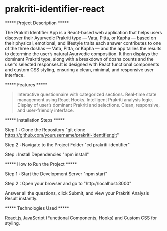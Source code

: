 # prakriti-identifier-react

***** Project Description *****

The Prakriti Identifier App is a React-based web application that helps users discover their Ayurvedic Prakriti type — Vata, Pitta, or Kapha — based on their physical, emotional, and lifestyle traits.each answer contributes to one of the three doshas — Vata, Pitta, or Kapha — and the app tallies the results to determine the user’s natural Ayurvedic composition. It then displays the dominant Prakriti type, along with a breakdown of dosha counts and the user’s selected responses.It is designed with React functional components and custom CSS styling, ensuring a clean, minimal, and responsive user interface.

***** Features *****

> Interactive questionnaire with categorized sections.
> Real-time state management using React Hooks.
> Intelligent Prakriti analysis logic.
> Display of user’s dominant Prakriti and selections.
> Clean, responsive, and user-friendly interface.

***** Installation Steps *****

Step 1 : Clone the Repository
         "git clone https://github.com/yourusername/prakriti-identifier.git"

Step 2 : Navigate to the Project Folder
         "cd prakriti-identifier"

Step : Install Dependencies
       "npm install"

***** How to Run the Project *****

Step 1 : Start the Development Server
         "npm start"

Step 2 : Open your browser and go to
         "http://localhost:3000"

Answer all the questions, click Submit, and view your Prakriti Analysis Result instantly.

***** Technologies Used *****

React.js,JavaScript (Functional Components, Hooks) and Custom CSS for styling.
